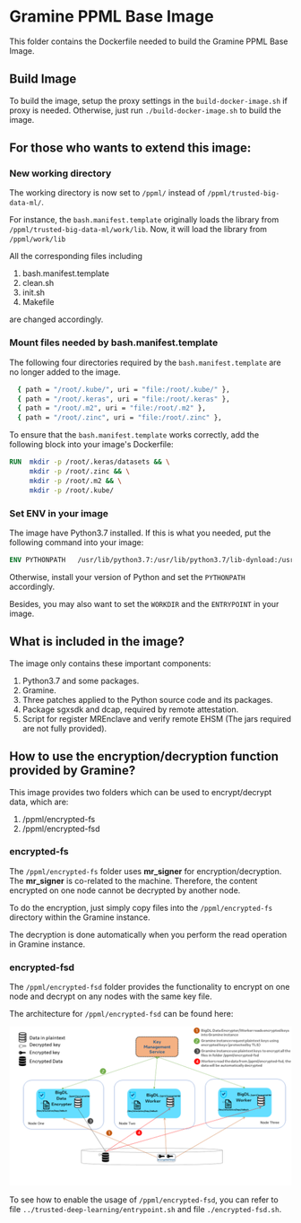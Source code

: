 # Gramine PPML Base Image

This folder contains the Dockerfile needed to build the Gramine PPML Base Image.

## Build Image

To build the image, setup the proxy settings in the `build-docker-image.sh` if proxy is needed.  Otherwise, just run `./build-docker-image.sh` to build the image.


## For those who wants to extend this image:

### New working directory

The working directory is now set to `/ppml/` instead of `/ppml/trusted-big-data-ml/`.

For instance, the `bash.manifest.template` originally loads the library from `/ppml/trusted-big-data-ml/work/lib`.  Now, it will load the library from `/ppml/work/lib`

All the corresponding files including

1. bash.manifest.template
2. clean.sh
3. init.sh
4. Makefile

are changed accordingly.

### Mount files needed by bash.manifest.template

The following four directories required by the `bash.manifest.template` are no longer added to the image.
```bash
  { path = "/root/.kube/", uri = "file:/root/.kube/" },
  { path = "/root/.keras", uri = "file:/root/.keras" },
  { path = "/root/.m2", uri = "file:/root/.m2" },
  { path = "/root/.zinc", uri = "file:/root/.zinc" },
```


To ensure that the `bash.manifest.template` works correctly, add the following block into your image's Dockerfile:

```dockerfile
RUN  mkdir -p /root/.keras/datasets && \
     mkdir -p /root/.zinc && \
     mkdir -p /root/.m2 && \
     mkdir -p /root/.kube/
```

### Set ENV in your image

The image have Python3.7 installed.  If this is what you needed, put the following command into your image:
```dockerfile
ENV PYTHONPATH   /usr/lib/python3.7:/usr/lib/python3.7/lib-dynload:/usr/local/lib/python3.7/dist-packages:/usr/lib/python3/dist-packages
```

Otherwise, install your version of Python and set the `PYTHONPATH` accordingly.

Besides, you may also want to set the `WORKDIR` and the `ENTRYPOINT` in your image.

## What is included in the image?

The image only contains these important components:

1. Python3.7 and some packages.
2. Gramine.
3. Three patches applied to the Python source code and its packages.
4. Package sgxsdk and dcap, required by remote attestation.
5. Script for register MREnclave and verify remote EHSM (The jars required are not fully provided).


## How to use the encryption/decryption function provided by Gramine?

This image provides two folders which can be used to encrypt/decrypt data, which are:

1. /ppml/encrypted-fs
2. /ppml/encrypted-fsd

### encrypted-fs

The `/ppml/encrypted-fs` folder uses **mr_signer** for encryption/decryption.  The **mr_signer** is co-related to the machine.  Therefore, the content encrypted on one node cannot be decrypted by another node.

To do the encryption, just simply copy files into the `/ppml/encrypted-fs` directory within the Gramine instance.

The decryption is done automatically when you perform the read operation in Gramine instance.


### encrypted-fsd

The `/ppml/encrypted-fsd` folder provides the functionality to encrypt on one node and decrypt on any nodes with the same key file.

The architecture for `/ppml/encrypted-fsd` can be found here:

![encrypted-fsd architecture](gramine-encrypted-fs-architecture.png "Architecture")

To see how to enable the usage of `/ppml/encrypted-fsd`, you can refer to file `../trusted-deep-learning/entrypoint.sh` and file `./encrypted-fsd.sh`.
